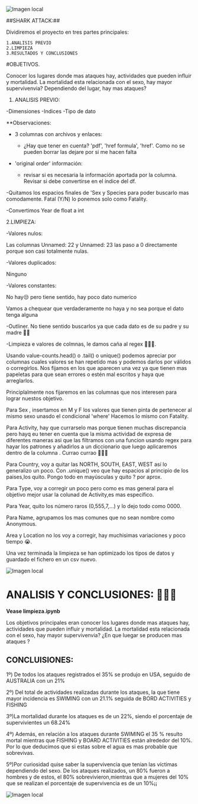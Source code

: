 ![Imagen local](https://www.tonica.la/__export/1671505182718/sites/debate/img/2022/12/19/jaws.jpg_463833556.jpg)


##SHARK ATTACK:##

Dividiremos el proyecto en tres partes principales:

	1.ANALISIS PREVIO
	2.LIMPIEZA
	3.RESULTADOS Y CONCLUSIONES	

#OBJETIVOS.

Conocer los lugares donde mas ataques hay, actividades que pueden influir y mortalidad.
La mortalidad esta relacionada con el sexo, hay mayor supervivenvia?
Dependiendo del lugar, hay mas ataques?



1. ANALISIS PREVIO:

-Dimensiones
-Indices
-Tipo de dato

**Observaciones:

- 3 columnas con archivos y enlaces:

    - ¿Hay que tener en cuenta? 'pdf', 'href formula', 'href'. Como no se pueden borrar las dejare por si me hacen falta

- 'original order' información:
    - revisar si es necesaria la información aportada por la columna. Revisar si debe convertirse en el índice del df.

-Quitamos los espacios finales de 'Sex y Species para poder buscarlo mas comodamente. Fatal (Y/N) lo ponemos solo como Fatality.

-Convertimos Year de float a int

2.LIMPIEZA:

-Valores nulos: 

Las columnas Unnamed: 22 y Unnamed: 23 las paso a 0 directamente porque son casi totalmente nulas.

-Valores duplicados:

Ninguno

-Valores constantes:

No hay😒 pero tiene sentido, hay poco dato numerico

Vamos a chequear que verdaderamente no haya y no sea porque el dato tenga alguna


-Outliner. No tiene sentido buscarlos ya que cada dato es de su padre y su madre 🤦‍♀️

-Limpieza e valores de colmnas, le damos caña al regex 🥊🥊🥊.

Usando value-counts.head() o .tail() o unique() podemos apreciar por columnas cuales valores se han repetido mas y podemos darlos por válidos o corregirlos.
Nos fijamos en los que aparecen una vez ya que tienen mas papeletas para que sean errores o estén mal escritos y haya que arreglarlos.

Principlalmente nos fijaremos en las columnas que nos interesen para lograr nuestos objetivo.

Para Sex , insertamos en M y F los valores que tienen pinta de pertenecer al mismo sexo unasdo el condicional 'where'
Hacemos lo mismo con Fatality.

Para Activity, hay que currarselo mas porque tienen muchas discrepancia pero hayq eu tener en cuenta que la misma actividad de expresa de diferentes maneras asi que las filtramos con una funcion usando regex para hayar los patrones y añadirlos a un diccionario que luego aplicaremos dentro de la columna . Currao currao 💪💪💪

Para Country, voy a quitar las NORTH, SOUTH, EAST, WEST así lo generalizo un poco. Con .unique() veo que hay espacios al principio de los paises,los quito. Pongo todo en mayúsculas y quito ? por aprox.

Para Type, voy a corregir un poco pero como es mas general para el objetivo mejor usar la colunad de Activity,es mas específico.

Para Year, quito los número raros (0,555,7,...) y lo dejo todo como 0000.

Para Name, agrupamos los mas comunes que no sean nombre como Anonymous.

Area y Location no los voy a corregir, hay muchisimas variaciones y poco tiempo 😭.


Una vez terminada la limpieza se han optimizado los tipos de datos y guardado el fichero en un csv nuevo.

![Imagen local](https://scontent.fmad6-1.fna.fbcdn.net/v/t31.18172-8/17834913_1060299644104591_6076313270153662717_o.jpg?_nc_cat=106&ccb=1-7&_nc_sid=9b3078&_nc_ohc=QV2e9p7K84IAX9IZL01&_nc_ht=scontent.fmad6-1.fna&oh=00_AfClLiIJqJArq0Rhe6s_2u24LMXs1KXD1D3_ZW5Bp_wEEA&oe=655CF1E8)


# ANALISIS Y CONCLUSIONES: 🦈🦈🦈

**Vease limpieza.ipynb**

Los objetivos principales eran conocer los lugares donde mas ataques hay, actividades que pueden influir y mortalidad.
La mortalidad esta relacionada con el sexo, hay mayor supervivenvia?
¿En que luegar se producen mas ataques ?

## CONCLUISIONES:

1º) De todos los ataques registrados el 35% se produjo en USA, seguido de AUSTRALIA con un 21%

2º) Del total de actividades realizadas durante los ataques, la que tiene mayor incidencia es SWIMING con un 21.1% seguida de BORD ACTIVITIES y FISHING

3º)La mortalidad durante los ataques es de un 22%, siendo el porcentaje de supervivientes un 68.24%

4º) Además, en relación a los ataques durante SWIMING el 35 % resulto mortal mientras que FISHING y BOARD ACTIVITIES están alrededor del 10%. Por lo que deducimos que si estas sobre el agua es mas probable que sobrevivas.

5º)Por curiosidad quise saber la supervivencia que tenian las víctimas dependiendo del sexo. De los ataques realizados, un 80% fueron a hombres y de estos, el 80% sobrevivieron,mientras que a mujeres del 10% que se realizan el porcentaje de supervivencia es de un 10%¡¡


![Imagen local](https://giphy.com/gifs/storyful-shark-week-5tSRfHZRdsVUIPwQwF?utm_source=media-link&utm_medium=landing&utm_campaign=Media%20Links&utm_term=)
















